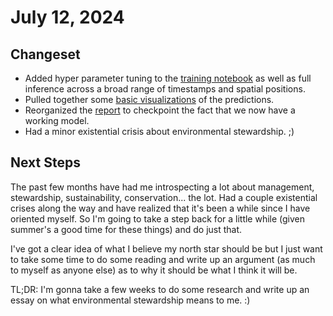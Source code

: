 # July 12, 2024

## Changeset 

- Added hyper parameter tuning to the [training notebook](https://github.com/networkearth/mirrorverse/blob/d9b4dca3713e819fdd6c84b07ae21cba3a4bdc6a/docs/studies/SparkKerasLogOddsModel.ipynb) as well as full inference across a broad range of timestamps and spatial positions.
- Pulled together some [basic visualizations](https://github.com/networkearth/mirrorverse/blob/d9b4dca3713e819fdd6c84b07ae21cba3a4bdc6a/docs/studies/DepthResults.ipynb) of the predictions.
- Reorganized the [report](https://github.com/networkearth/mirrorverse/blob/d9b4dca3713e819fdd6c84b07ae21cba3a4bdc6a/report/Report.pdf) to checkpoint the fact that we now have a working model. 
- Had a minor existential crisis about environmental stewardship. ;)

## Next Steps

The past few months have had me introspecting a lot about management, stewardship, sustainability, conservation... the lot. Had a couple existential crises along the way and have realized that it's been a while since I have oriented myself. So I'm going to take a step back for a little while (given summer's a good time for these things) and do just that. 

I've got a clear idea of what I believe my north star should be but I just want to take some time to do some reading and write up an argument (as much to myself as anyone else) as to why it should be what I think it will be. 

TL;DR: I'm gonna take a few weeks to do some research and write up an essay on what environmental stewardship means to me. :) 